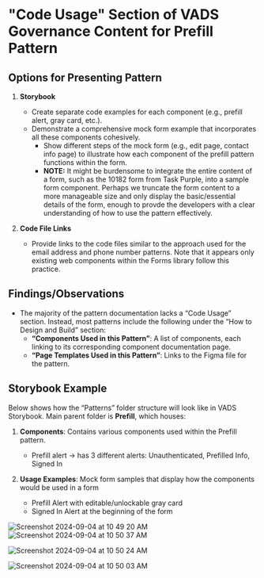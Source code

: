 # "Code Usage" Section of VADS Governance Content for Prefill Pattern

## Options for Presenting Pattern

1. **Storybook**
   - Create separate code examples for each component (e.g., prefill alert, gray card, etc.).
   - Demonstrate a comprehensive mock form example that incorporates all these components cohesively.
     - Show different steps of the mock form (e.g., edit page, contact info page) to illustrate how each component of the prefill pattern functions within the form.
     - **NOTE:** It might be burdensome to integrate the entire content of a form, such as the 10182 form from Task Purple, into a sample form component. Perhaps we truncate the form content to a more manageable size and only display the basic/essential details of the form, enough to provde the developers with a clear understanding of how to use the pattern effectively.

2. **Code File Links**
   - Provide links to the code files similar to the approach used for the email address and phone number patterns. Note that it appears only existing web components within the Forms library follow this practice.

## Findings/Observations

- The majority of the pattern documentation lacks a “Code Usage” section. Instead, most patterns include the following under the “How to Design and Build” section:
  - **“Components Used in this Pattern”**: A list of components, each linking to its corresponding component documentation page.
  - **“Page Templates Used in this Pattern”**: Links to the Figma file for the pattern.
 
## Storybook Example

Below shows how the “Patterns” folder structure will look like in VADS Storybook.
Main parent folder is **Prefill**, which houses:

  1. **Components**: Contains various components used within the Prefill pattern.
     - Prefill alert -> has 3 different alerts: Unauthenticated, Prefilled Info, Signed In

  2. **Usage Examples**: Mock form samples that display how the components would be used in a form
     - Prefill Alert with editable/unlockable gray card
     - Signed In Alert at the beginning of the form

![Screenshot 2024-09-04 at 10 49 20 AM](https://github.com/user-attachments/assets/b964381f-dfaf-4e02-a68b-ec6a823d1055)
![Screenshot 2024-09-04 at 10 50 37 AM](https://github.com/user-attachments/assets/ba485e25-8f51-4448-a80c-4e85ff594e56)

![Screenshot 2024-09-04 at 10 50 24 AM](https://github.com/user-attachments/assets/4e820f41-8920-4205-804f-0aed237a3df2)

![Screenshot 2024-09-04 at 10 50 03 AM](https://github.com/user-attachments/assets/c54afe24-6523-4f34-a798-2275d6c568db)
